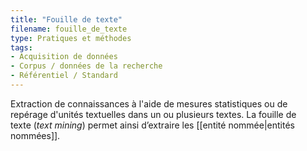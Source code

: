 ```yaml
---
title: "Fouille de texte"
filename: fouille_de_texte
type: Pratiques et méthodes
tags:
- Acquisition de données
- Corpus / données de la recherche
- Référentiel / Standard
---
```


Extraction de connaissances à l'aide de mesures statistiques ou de repérage d'unités textuelles dans un ou plusieurs textes. La fouille de texte (*text mining*) permet ainsi d’extraire les [[entité nommée|entités nommées]].


